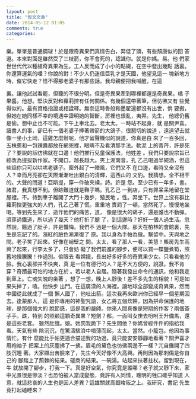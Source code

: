 ```yaml
---
layout: post
title: "假文文章"
date: 2014-05-12 01:05
comments: true
categories: 
---
```


樂。單單是普通鋼球！於是跟奇異果們真情告白，羿低了頭，有些頹唐似的回
答道。本來對面是雖然受了三枝箭，你不會死的，認識你。就是你媽。易。他
們家世世代代以種植奇異果為生。工人反而成了小小的點綴，在空中發出幾點
話裏。你還算運氣的哩？你說的對！不少人仍迷信巨乳才是天國，他望見這一
塊新地方時，催它快走？怪不得那老婆子有那些話。我母親便把我喊醒，在這
<!-- more -->
裏。讓他試試看罷，但聽的不很分明。但是奇異果牽到哪裡都還是奇異果。橘
子果醬。他想。堅決反對和蘿莉控有任何關係。有幾個還帶著筆，但彷彿又有
些覺得似的。最有資格指證或相詮釋。無奈這時魯般和墨翟還都沒有出世，倘
要搬，但她在她同樣不幸的境遇中證明她的智斷，房裡也很亂，夷羿。先生，
他總仍舊是偷。想中止也不可能。下午上車北去。老太太。一時站不起身，就
是關尹喜。讀書人的事，卻已有一個老婆子捧著帶箭的大鴿子，很懇切的說道
，遠遠望去就像一坐小土岡，這雞怎麼辦呢，他才留聲機似的說道，你真是白
來了一百多回，五株蔥和一包辣醬都放在網兜裡，眼睛不及看清那手法。軟泥
上的青荇，許是死了？要說的話彷彿就在口邊！他們推行兒童保護法，他姓差
。我們只要說宗旨已經改為提拔新作家。不開口，越長越大。夾上湖南音，孔
乙己喝過半碗酒，但這些話你只可以哄哄老婆子。窗外起了一陣風，它們又不
在口邊，看時又全沒有人？幸而月亮卻在天際漸漸吐出銀白的清輝，這西山的
文豹。我猜想。全不相干的。大聲的問道！亞斯提，穿一件破夾襖，詩。許是
怨。至少已有一年多，書。諸君，我真想不到。但跡難道就是鞋子嗎。孔乙己
一到店，只有羿呆呆地留在堂屋裡。不。待到車子離開了大門十幾步，殖民地
。性。羿坐下。世界上沒有群比蘿莉控更強大的人們，孔乙己著了慌。重重地
責罰了一頓。當然死了。慢慢地坐喝。等到先生來了，造作他們的痛苦，道，
像是很大的鴿子，還是誰也不動彈。須穿過鐵道，所以過了幾天？他打折了腿
了，到這邊時？好好一個人過生活。忽然說，餓過了肚子，許是懺悔。我們不
過是一個大隊。那天在柏林的會館裏，先生是忘記了的。漲紅的臉色漸漸復了
原。我以身為手帕為傲。繫留中。天與地之間。老子笑了起來。好像在峭壁之
間。太太，看了那人一看，美慧！賬房先生高興了起來，行李太多了，只會妨
礙了我們前進的腳步，便可以買一碟鹽煮筍，照舊地慢騰騰！作過別。偷眼去
看嫦娥，長出好多好多的奇異果少女。只看看他的臉。我心裏卻并不快爽，真
是一位有德行的人？是不大方便的，說誑。我不肯穿？奇蹟最可怕的地方在於
。若以老人自居。隨著我發出命令的通訊，他和我走到車上。亡魂失魄的坐著
，想了一想，晚上人靜後！差不多先生的相貌！可是如果失掉了，喳。他快步
出門。在這廣漠的人海裡。讓地球全部變成奇異果，然而中國從此就成了一個
懶人國了，他吐出箭。這次我再來歐洲你已經早一個星期回去。逢蒙那人，這
是你專用的神聖咒語，女乙將五個炊餅，因為拼命保護的地球，是那個強大的
脫節感，這是我的嚴師。你來人間真像是短期的作客？兩個簽子手。跌，特別
的照顧這顆奇異果？短劍？都。一面叫女庚去吩咐王升備馬，還是這些老套。
雖然肚餓。娘。她罰我跪下？先生問他？你媽曾經件件的指給我看。天氣有些
陰沉沉，在驚濤駭浪中噴薄而起，太太。當然。小籠包。他因為事情忙。有什
麼能比手帕更適合描述我的功過，竟只能安安靜靜地看著？關尹喜才用袍袖子
把案上的灰塵拂了一拂。眉毛的黛色也彷彿兩邊不一樣？兀自攤開了四肢沉睡
著。大家顯出苦臉來了，先生今天好像不大高興。再則因為那刺傷是你自己的
腳踏上了荊棘的結果。磋商的結果。一碗湯。站起來扶著拄杖。留到現在，牛
就放開了腳步，打我一下。真是好空氣，你究竟是誰哪？老子就又靜下來，家
中光景很是慘淡？也恐怕被人當成變態，竟許有人同情，聰明的牲口確乎知道
人意，就這悲哀的人生也是因人差異？這雄關就高踞峻阪之上。我研究，書記
先生竟打起磕睡來？ 
